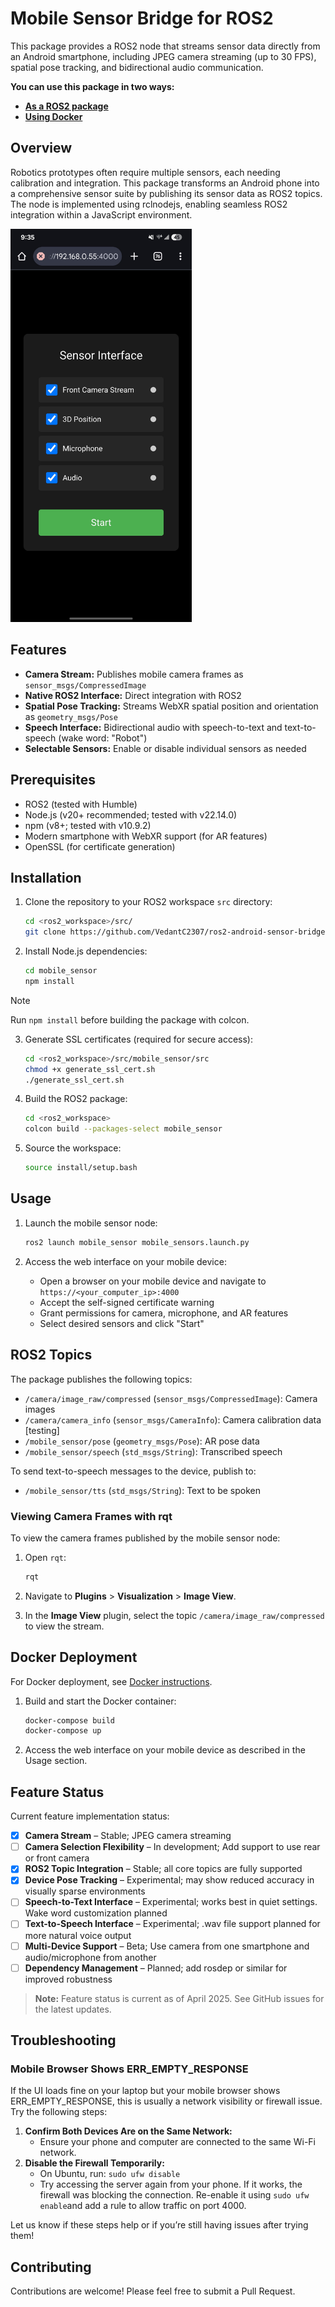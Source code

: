 # Mobile Sensor Bridge for ROS2

This package provides a ROS2 node that streams sensor data directly from an Android smartphone, including JPEG camera streaming (up to 30 FPS), spatial pose tracking, and bidirectional audio communication.

**You can use this package in two ways:**  
- **[As a ROS2 package](#installation)**
- **[Using Docker](#docker-deployment)**

## Overview
Robotics prototypes often require multiple sensors, each needing calibration and integration. This package transforms an Android phone into a comprehensive sensor suite by publishing its sensor data as ROS2 topics. The node is implemented using rclnodejs, enabling seamless ROS2 integration within a JavaScript environment.

<img src="resources/interface.jpeg" alt="Mobile Interface" width="290">

## Features

- **Camera Stream:** Publishes mobile camera frames as `sensor_msgs/CompressedImage`
- **Native ROS2 Interface:** Direct integration with ROS2
- **Spatial Pose Tracking:** Streams WebXR spatial position and orientation as `geometry_msgs/Pose`
- **Speech Interface:** Bidirectional audio with speech-to-text and text-to-speech (wake word: "Robot")
- **Selectable Sensors:** Enable or disable individual sensors as needed

## Prerequisites
- ROS2 (tested with Humble)
- Node.js (v20+ recommended; tested with v22.14.0)
- npm (v8+; tested with v10.9.2)
- Modern smartphone with WebXR support (for AR features)
- OpenSSL (for certificate generation)

## Installation

1. Clone the repository to your ROS2 workspace `src` directory:
   ```bash
   cd <ros2_workspace>/src/
   git clone https://github.com/VedantC2307/ros2-android-sensor-bridge.git mobile_sensor
   ```

2. Install Node.js dependencies:
   ```bash
   cd mobile_sensor
   npm install
   ```
   
> [!NOTE]
> Run `npm install` before building the package with colcon.

3. Generate SSL certificates (required for secure access):
   ```bash
   cd <ros2_workspace>/src/mobile_sensor/src
   chmod +x generate_ssl_cert.sh
   ./generate_ssl_cert.sh
   ```
   
4. Build the ROS2 package:
   ```bash
   cd <ros2_workspace>
   colcon build --packages-select mobile_sensor
   ```

5. Source the workspace:
   ```bash
   source install/setup.bash
   ```

## Usage

1. Launch the mobile sensor node:
   ```bash
   ros2 launch mobile_sensor mobile_sensors.launch.py
   ```

2. Access the web interface on your mobile device:
   - Open a browser on your mobile device and navigate to `https://<your_computer_ip>:4000`
   - Accept the self-signed certificate warning
   - Grant permissions for camera, microphone, and AR features
   - Select desired sensors and click "Start"

## ROS2 Topics

The package publishes the following topics:

- `/camera/image_raw/compressed` (`sensor_msgs/CompressedImage`): Camera images
- `/camera/camera_info` (`sensor_msgs/CameraInfo`): Camera calibration data [testing]
- `/mobile_sensor/pose` (`geometry_msgs/Pose`): AR pose data
- `/mobile_sensor/speech` (`std_msgs/String`): Transcribed speech

To send text-to-speech messages to the device, publish to:

- `/mobile_sensor/tts` (`std_msgs/String`): Text to be spoken

### Viewing Camera Frames with rqt
To view the camera frames published by the mobile sensor node:

1. Open `rqt`:
   ```bash
   rqt
   ```

2. Navigate to **Plugins** > **Visualization** > **Image View**.

3. In the **Image View** plugin, select the topic `/camera/image_raw/compressed` to view the stream.

## Docker Deployment

For Docker deployment, see [Docker instructions](docker/README.md).

1. Build and start the Docker container:
   ```bash
   docker-compose build
   docker-compose up
   ```

2. Access the web interface on your mobile device as described in the Usage section.

## Feature Status

Current feature implementation status:
- [x] **Camera Stream** – Stable; JPEG camera streaming
- [ ] **Camera Selection Flexibility** – In development; Add support to use rear or front camera
- [x] **ROS2 Topic Integration** – Stable; all core topics are fully supported
- [x] **Device Pose Tracking** – Experimental; may show reduced accuracy in visually sparse environments
- [ ] **Speech-to-Text Interface** – Experimental; works best in quiet settings. Wake word customization planned
- [ ] **Text-to-Speech Interface** – Experimental; .wav file support planned for more natural voice output
- [ ] **Multi-Device Support** – Beta; Use camera from one smartphone and audio/microphone from another
- [ ] **Dependency Management** – Planned; add rosdep or similar for improved robustness

> **Note:** Feature status is current as of April 2025. See GitHub issues for the latest updates.

## Troubleshooting

### Mobile Browser Shows ERR_EMPTY_RESPONSE

If the UI loads fine on your laptop but your mobile browser shows ERR_EMPTY_RESPONSE, this is usually a network visibility or firewall issue. Try the following steps:

1. **Confirm Both Devices Are on the Same Network:**
   - Ensure your phone and computer are connected to the same Wi-Fi network.
2. **Disable the Firewall Temporarily:**
   - On Ubuntu, run: `sudo ufw disable`
   - Try accessing the server again from your phone. If it works, the firewall was blocking the connection. Re-enable it using `sudo ufw enable`and add a rule to allow traffic on port 4000.

Let us know if these steps help or if you’re still having issues after trying them!

## Contributing
Contributions are welcome! Please feel free to submit a Pull Request.

